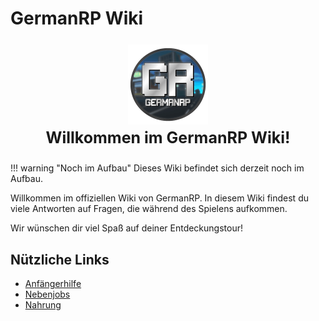 # GermanRP Wiki
<p align="center" style="font-size: 25px;">                                                      
<img src="assets/theme/images/icon.png"/>
<br>
<b> Willkommen im GermanRP Wiki!</b>
</p>


!!! warning "Noch im Aufbau"
    Dieses Wiki befindet sich derzeit noch im Aufbau.

Willkommen im offiziellen Wiki von GermanRP. In diesem Wiki findest du viele Antworten auf Fragen,
die während des Spielens aufkommen.

Wir wünschen dir viel Spaß auf deiner Entdeckungstour!

## Nützliche Links

* [Anfängerhilfe](pages/help/anfängerhilfe)
* [Nebenjobs](pages/nebenjobs/nebenjobs)
* [Nahrung](pages/health/nahrung)




